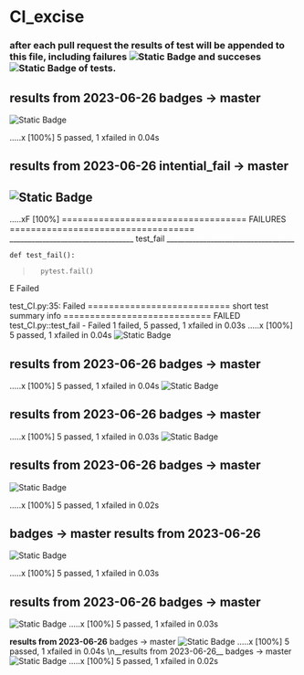# CI_excise

### after each pull request the results of test will be appended to this file, including failures ![Static Badge](https://img.shields.io/badge/test-fail-red) and succeses ![Static Badge](https://img.shields.io/badge/test-pass-green) of tests. 







## __results from 2023-06-26__ badges -> master 
![Static Badge](https://img.shields.io/badge/test-pass-green)

.....x                                                                   [100%]
5 passed, 1 xfailed in 0.04s

## __results from 2023-06-26__ intential_fail -> master 
## ![Static Badge](https://img.shields.io/badge/test-fail-red)

.....xF                                                                  [100%]
=================================== FAILURES ===================================
__________________________________ test_fail ___________________________________

    def test_fail():
>       pytest.fail()
E       Failed

test_CI.py:35: Failed
=========================== short test summary info ============================
FAILED test_CI.py::test_fail - Failed
1 failed, 5 passed, 1 xfailed in 0.03s
.....x                                                                   [100%]
5 passed, 1 xfailed in 0.04s
 ![Static Badge](https://img.shields.io/badge/test-pass-green)


## __results from 2023-06-26__ badges -> master
.....x                                                                   [100%]
5 passed, 1 xfailed in 0.04s
 ![Static Badge](https://img.shields.io/badge/test-pass-green)


## __results from 2023-06-26__ badges -> master
.....x                                                                   [100%]
5 passed, 1 xfailed in 0.03s
 ![Static Badge](https://img.shields.io/badge/test-pass-green)


## __results from 2023-06-26__ badges -> master
 ![Static Badge](https://img.shields.io/badge/test-pass-green)

.....x                                                                   [100%]
5 passed, 1 xfailed in 0.02s

## badges -> master __results from 2023-06-26__ 
 ![Static Badge](https://img.shields.io/badge/test-pass-green)

.....x                                                                   [100%]
5 passed, 1 xfailed in 0.03s

## __results from 2023-06-26__ badges -> master
![Static Badge](https://img.shields.io/badge/test-pass-green)
.....x                                                                   [100%]
5 passed, 1 xfailed in 0.03s

__results from 2023-06-26__ badges -> master
![Static Badge](https://img.shields.io/badge/test-pass-green)
.....x                                                                   [100%]
5 passed, 1 xfailed in 0.04s
\n__results from 2023-06-26__ badges -> master
![Static Badge](https://img.shields.io/badge/test-pass-green)
.....x                                                                   [100%]
5 passed, 1 xfailed in 0.02s
